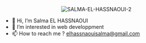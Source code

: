 <div style="text-align:center;">
  <img src="https://i.ibb.co/8zY5hHy/SALMA-EL-HASSNAOUI-2.png" alt="SALMA-EL-HASSNAOUI-2" border="0">
</div>

- 👋 Hi, I’m Salma EL HASSNAOUI
- 👀 I’m interested in web developpment
- 📫 How to reach me ? elhassnaouisalma@gmail.com

<!---
Salma1620/Salma1620 is a ✨ special ✨ repository because its `README.md` (this file) appears on your GitHub profile.
You can click the Preview link to take a look at your changes.
--->
